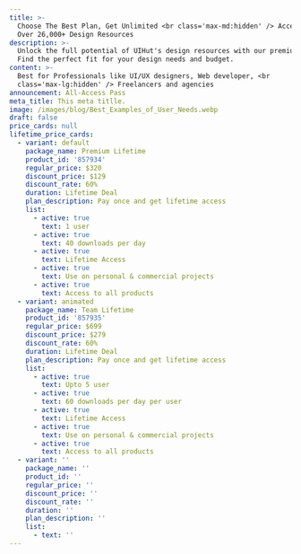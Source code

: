 ```yaml
---
title: >-
  Choose The Best Plan, Get Unlimited <br class='max-md:hidden' /> Access To
  Over 26,000+ Design Resources
description: >-
  Unlock the full potential of UIHut's design resources with our premium plans.
  Find the perfect fit for your design needs and budget.
content: >-
  Best for Professionals like UI/UX designers, Web developer, <br
  class='max-lg:hidden' /> Freelancers and agencies
announcement: All-Access Pass
meta_title: This meta titlle.
image: /images/blog/Best_Examples_of_User_Needs.webp
draft: false
price_cards: null
lifetime_price_cards:
  - variant: default
    package_name: Premium Lifetime
    product_id: '857934'
    regular_price: $320
    discount_price: $129
    discount_rate: 60%
    duration: Lifetime Deal
    plan_description: Pay once and get lifetime access
    list:
      - active: true
        text: 1 user
      - active: true
        text: 40 downloads per day
      - active: true
        text: Lifetime Access
      - active: true
        text: Use on personal & commercial projects
      - active: true
        text: Access to all products
  - variant: animated
    package_name: Team Lifetime
    product_id: '857935'
    regular_price: $699
    discount_price: $279
    discount_rate: 60%
    duration: Lifetime Deal
    plan_description: Pay once and get lifetime access
    list:
      - active: true
        text: Upto 5 user
      - active: true
        text: 60 downloads per day per user
      - active: true
        text: Lifetime Access
      - active: true
        text: Use on personal & commercial projects
      - active: true
        text: Access to all products
  - variant: ''
    package_name: ''
    product_id: ''
    regular_price: ''
    discount_price: ''
    discount_rate: ''
    duration: ''
    plan_description: ''
    list:
      - text: ''
---
```

